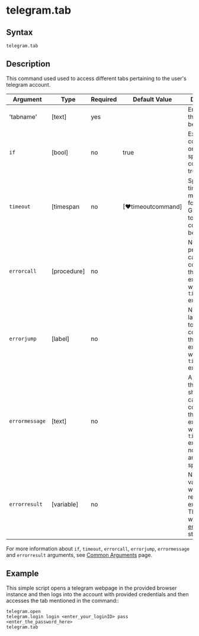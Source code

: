 # telegram.tab

## Syntax

```G1ANT
telegram.tab
```

## Description

This command  used  used to access different tabs pertaining to the user's telegram account.

| Argument | Type | Required | Default Value | Description |
| -------- | ---- | -------- | ------------- | ----------- |
| 'tabname'|[text]|	  yes	 |                                                                           | Enter the tab that needs to be accessed                      |
| `if`             | [bool]     | no       | true                                                        | Executes the command only if a specified condition is true   |
| `timeout`        | [timespan  | no       | [♥timeoutcommand]| Specifies time in milliseconds for G1ANT.Robot to wait for the command to be executed |
| `errorcall`      | [procedure]| no       |                                                             | Name of a procedure to call when the command throws an exception or when a given `timeout` expires |
| `errorjump`      | [label]    | no       |                                                             | Name of the label to jump to when the command throws an exception or when a given `timeout` expires |
| `errormessage`   | [text]     | no       |                                                             | A message that will be shown in case the command throws an exception or when a given `timeout` expires, and no `errorjump` argument is specified |
| `errorresult`    | [variable] | no       |                                                             | Name of a variable that will store the returned exception. The variable will be of [error](https://manual.g1ant.com/link/G1ANT.Language/G1ANT.Language/Structures/ErrorStructure.md) structure  |

For more information about `if`, `timeout`, `errorcall`, `errorjump`, `errormessage` and `errorresult` arguments, see [Common Arguments](https://manual.g1ant.com/link/G1ANT.Manual/appendices/common-arguments.md) page.

## Example

This simple script opens a telegram webpage in the provided browser instance and then logs into the account with provided credentials and then accesses the tab mentioned in the command::

```G1ANT
telegram.open
telegram.login login <enter_your_loginID> pass <enter_the_password_here> 
telegram.tab
```
